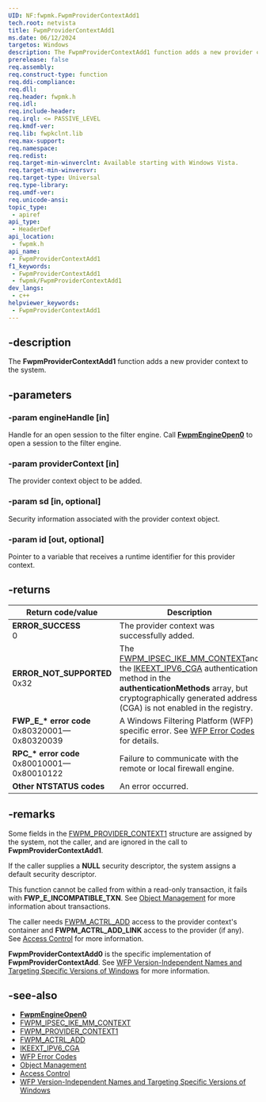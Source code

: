 ```yaml
---
UID: NF:fwpmk.FwpmProviderContextAdd1
tech.root: netvista
title: FwpmProviderContextAdd1
ms.date: 06/12/2024
targetos: Windows
description: The FwpmProviderContextAdd1 function adds a new provider context to the system.
prerelease: false
req.assembly: 
req.construct-type: function
req.ddi-compliance: 
req.dll: 
req.header: fwpmk.h
req.idl: 
req.include-header: 
req.irql: <= PASSIVE_LEVEL
req.kmdf-ver: 
req.lib: fwpkclnt.lib
req.max-support: 
req.namespace: 
req.redist: 
req.target-min-winverclnt: Available starting with Windows Vista.
req.target-min-winversvr: 
req.target-type: Universal
req.type-library: 
req.umdf-ver: 
req.unicode-ansi: 
topic_type:
 - apiref
api_type:
 - HeaderDef
api_location:
 - fwpmk.h
api_name:
 - FwpmProviderContextAdd1
f1_keywords:
 - FwpmProviderContextAdd1
 - fwpmk/FwpmProviderContextAdd1
dev_langs:
 - c++
helpviewer_keywords:
 - FwpmProviderContextAdd1
---
```


## -description

The **FwpmProviderContextAdd1** function adds a new provider context to the system.

## -parameters

### -param engineHandle [in]

Handle for an open session to the filter engine. Call **[FwpmEngineOpen0](nf-fwpmk-fwpmengineopen0.md)** to open a session to the filter engine.

### -param providerContext [in]

The provider context object to be added.

### -param sd [in, optional]

Security information associated with the provider context object.

### -param id [out, optional]

Pointer to a variable that receives a runtime identifier for this provider context.

## -returns

| Return code/value | Description |
|---|---|
| **ERROR_SUCCESS**<br>0 | The provider context was successfully added. |
| **ERROR_NOT_SUPPORTED**<br>0x32 | The [FWPM_IPSEC_IKE_MM_CONTEXT](/windows/desktop/api/fwpmtypes/ne-fwpmtypes-fwpm_provider_context_type)and the [IKEEXT_IPV6_CGA](/windows/desktop/api/iketypes/ne-iketypes-ikeext_authentication_method_type) authentication method in the **authenticationMethods** array, but cryptographically generated address (CGA) is not enabled in the registry. |
| **FWP_E_\* error code**<br>0x80320001—0x80320039 | A Windows Filtering Platform (WFP) specific error. See [WFP Error Codes](/windows/win32/fwp/wfp-error-codes) for details. |
| **RPC_\* error code**<br>0x80010001—0x80010122 | Failure to communicate with the remote or local firewall engine. |
| **Other NTSTATUS codes** | An error occurred. |

## -remarks

Some fields in the [FWPM_PROVIDER_CONTEXT1](/windows/desktop/api/fwpmtypes/ns-fwpmtypes-fwpm_provider_context1) structure are assigned by the system, not the caller, and are ignored in the call to **FwpmProviderContextAdd1**.

If the caller supplies a **NULL** security descriptor, the system assigns a default security descriptor.

This function cannot be called from within a read-only transaction, it fails with **FWP_E_INCOMPATIBLE_TXN**. See [Object Management](/windows/desktop/FWP/object-management) for more information about transactions.

The caller needs [FWPM_ACTRL_ADD](/windows/desktop/FWP/access-right-identifiers) access to the provider context's container and **FWPM_ACTRL_ADD_LINK** access to the provider (if any). See [Access Control](/windows/desktop/FWP/access-control) for more information.

**FwpmProviderContextAdd0** is the specific implementation of **FwpmProviderContextAdd**. See [WFP Version-Independent Names and Targeting Specific Versions of Windows](/windows/desktop/FWP/wfp-version-independent-names-and-targeting-specific-versions-of-windows) for more information.

## -see-also

- **[FwpmEngineOpen0](nf-fwpmk-fwpmengineopen0.md)**
- [FWPM_IPSEC_IKE_MM_CONTEXT](/windows/desktop/api/fwpmtypes/ne-fwpmtypes-fwpm_provider_context_type)
- [FWPM_PROVIDER_CONTEXT1](/windows/desktop/api/fwpmtypes/ns-fwpmtypes-fwpm_provider_context1)
- [FWPM_ACTRL_ADD](/windows/desktop/FWP/access-right-identifiers)
- [IKEEXT_IPV6_CGA](/windows/desktop/api/iketypes/ne-iketypes-ikeext_authentication_method_type)
- [WFP Error Codes](/windows/win32/fwp/wfp-error-codes)
- [Object Management](/windows/desktop/FWP/object-management)
- [Access Control](/windows/desktop/FWP/access-control)
- [WFP Version-Independent Names and Targeting Specific Versions of Windows](/windows/desktop/FWP/wfp-version-independent-names-and-targeting-specific-versions-of-windows)
